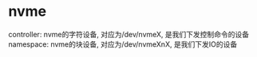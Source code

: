# nvme
controller: nvme的字符设备, 对应为/dev/nvmeX, 是我们下发控制命令的设备
namespace: nvme的块设备, 对应为/dev/nvmeXnX, 是我们下发IO的设备